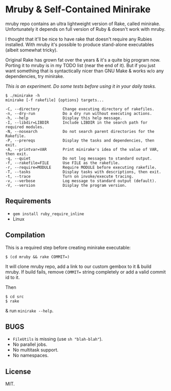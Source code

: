# Mruby & Self-Contained Minirake

mruby repo contains an ultra lightweight version of Rake, called
minirake. Unfortunately it depends on full version of Ruby & doesn't
work with mruby.

I thought that it'll be nice to have rake that doesn't require any
Rubies installed.  With mruby it's possible to produce stand-alone
executables (albeit somewhat tricky).

Original Rake has grown fat over the years & it's a quite big program
now. Porting it to mruby is in my TODO list (near the end of it). But if
you just want something that is syntactically nicer than GNU Make &
works w/o any dependencies, try minirake.

*This is an experiment. Do some tests before using it in your daily
 tasks.*

```
$ ./minirake -h
minirake [-f rakefile] {options} targets...

-C, --directory          Change executing directory of rakefiles.
-n, --dry-run            Do a dry run without executing actions.
-h, --help               Display this help message.
-I, --libdir=LIBDIR      Include LIBDIR in the search path for required modules.
-N, --nosearch           Do not search parent directories for the Rakefile.
-P, --prereqs            Display the tasks and dependencies, then exit.
-A, --printvar=VAR       Print minirake's idea of the value of VAR, then exit.
-q, --quiet              Do not log messages to standard output.
-f, --rakefile=FILE      Use FILE as the rakefile.
-r, --require=MODULE     Require MODULE before executing rakefile.
-T, --tasks              Display tasks with descriptions, then exit.
-t, --trace              Turn on invoke/execute tracing.
-v, --verbose            Log message to standard output (default).
-V, --version            Display the program version.
```

## Requirements

* `gem install ruby_require_inline`
* Linux


## Compilation

This is a required step before creating minirake executable:

	$ (cd mruby && rake COMMIT=)

It will clone mruby repo, add a link to our custom gembox to it & build
mruby. If build fails, remove `COMMIT=` string completely or add a valid
commit id to it.

Then

	$ cd src
	$ rake

& run `minirake --help`.


## BUGS

* `FileUtils` is missing (use `sh "blah-blah"`).
* No parallel jobs.
* No multitask support.
* No namespaces.


## License

MIT.
